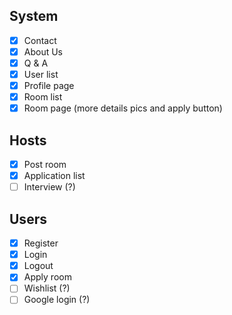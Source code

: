 ## System

- [x] Contact
- [x] About Us
- [x] Q & A
- [x] User list
- [x] Profile page
- [x] Room list
- [x] Room page (more details pics and apply button)

## Hosts

- [x] Post room
- [x] Application list
- [ ] Interview (?)

## Users

- [x] Register
- [x] Login
- [x] Logout
- [x] Apply room
- [ ] Wishlist (?)
- [ ] Google login (?)
